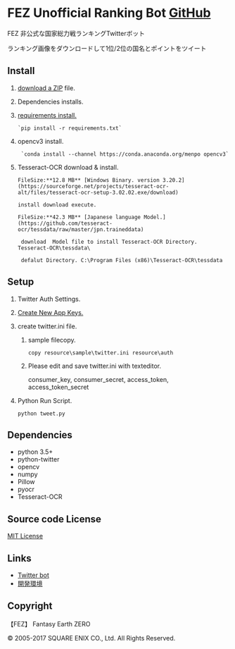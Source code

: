 # FEZ Unofficial Ranking Bot [GitHub](https://github.com/umyuu/FEZUnofficialRankingBot)
FEZ 非公式な国家総力戦ランキングTwitterボット

ランキング画像をダウンロードして1位/2位の国名とポイントをツイート
## Install
1. [download a ZIP](https://github.com/umyuu/FEZUnofficialRankingBot/archive/master.zip) file.
2. Dependencies installs.
 1. [requirements install.](requirements.txt)

        `pip install -r requirements.txt`
 2. opencv3 install. 

         `conda install --channel https://conda.anaconda.org/menpo opencv3`
    
 3. Tesseract-OCR download & install.

        FileSize:**12.8 MB** [Windows Binary. version 3.20.2](https://sourceforge.net/projects/tesseract-ocr-alt/files/tesseract-ocr-setup-3.02.02.exe/download) 

        install download execute.

        FileSize:**42.3 MB** [Japanese language Model.](https://github.com/tesseract-ocr/tessdata/raw/master/jpn.traineddata) 

         download  Model file to install Tesseract-OCR Directory. Tesseract-OCR\tessdata\

         defalut Directory. C:\Program Files (x86)\Tesseract-OCR\tessdata

## Setup
1. Twitter Auth Settings.
 1. [Create New App Keys.](https://apps.twitter.com)
 2. create twitter.ini file.
 
     1. sample filecopy.
     
        `copy resource\sample\twitter.ini resource\auth`
     
     2. Please edit and save twitter.ini with texteditor.
     
        consumer_key, consumer_secret, access_token, access_token_secret
2. Python Run Script.

    `python tweet.py`

## Dependencies
- python 3.5+
- python-twitter
- opencv
- numpy
- Pillow
- pyocr
- Tesseract-OCR

## Source code License
[MIT License](LICENSE)

## Links
- [Twitter bot](https://twitter.com/fez_ranking_bot)
- [開発環境](https://github.com/umyuu/FEZUnofficialRankingBot/wiki/%E9%96%8B%E7%99%BA%E7%92%B0%E5%A2%83)

## Copyright
【FEZ】 Fantasy Earth ZERO

© 2005-2017 SQUARE ENIX CO., Ltd. All Rights Reserved.

